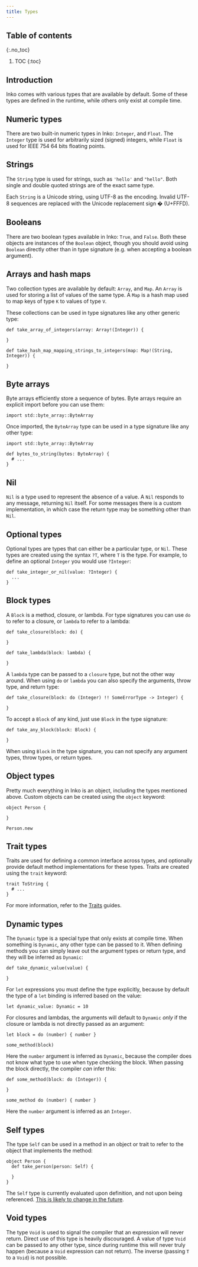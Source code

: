 ```yaml
---
title: Types
---
```

<!-- vale off -->

## Table of contents
{:.no_toc}

1. TOC
{:toc}

## Introduction

Inko comes with various types that are available by default. Some of these types
are defined in the runtime, while others only exist at compile time.

## Numeric types

There are two built-in numeric types in Inko: `Integer`, and `Float`. The
`Integer` type is used for arbitrarily sized (signed) integers, while `Float` is
used for IEEE 754 64 bits floating points.

## Strings

The `String` type is used for strings, such as `'hello'` and `"hello"`. Both
single and double quoted strings are of the exact same type.

Each `String` is a Unicode string, using UTF-8 as the encoding. Invalid UTF-8
sequences are replaced with the Unicode replacement sign � (U+FFFD).

## Booleans

There are two boolean types available in Inko: `True`, and `False`. Both these
objects are instances of the `Boolean` object, though you should avoid using
`Boolean` directly other than in type signature (e.g. when accepting a boolean
argument).

## Arrays and hash maps

Two collection types are available by default: `Array`, and `Map`. An `Array` is
used for storing a list of values of the same type. A `Map` is a hash map used
to map keys of type `K` to values of type `V`.

These collections can be used in type signatures like any other generic type:

```inko
def take_array_of_integers(array: Array!(Integer)) {

}

def take_hash_map_mapping_strings_to_integers(map: Map!(String, Integer)) {

}
```

## Byte arrays

Byte arrays efficiently store a sequence of bytes. Byte arrays require an
explicit import before you can use them:

```inko
import std::byte_array::ByteArray
```

Once imported, the `ByteArray` type can be used in a type signature like any
other type:

```inko
import std::byte_array::ByteArray

def bytes_to_string(bytes: ByteArray) {
  # ...
}
```

## Nil

`Nil` is a type used to represent the absence of a value. A `Nil` responds to
any message, returning `Nil` itself. For some messages there is a custom
implementation, in which case the return type may be something other than `Nil`.

## Optional types

Optional types are types that can either be a particular type, or `Nil`. These
types are created using the syntax `?T`, where `T` is the type. For example, to
define an optional `Integer` you would use `?Integer`:

```inko
def take_integer_or_nil(value: ?Integer) {
  ...
}
```

## Block types

A `Block` is a method, closure, or lambda. For type signatures you can use `do`
to refer to a closure, or `lambda` to refer to a lambda:

```inko
def take_closure(block: do) {

}

def take_lambda(block: lambda) {

}
```

A `lambda` type can be passed to a `closure` type, but not the other way around.
When using `do` or `lambda` you can also specify the arguments, throw type, and
return type:

```inko
def take_closure(block: do (Integer) !! SomeErrorType -> Integer) {

}
```

To accept a `Block` of any kind, just use `Block` in the type signature:

```inko
def take_any_block(block: Block) {

}
```

When using `Block` in the type signature, you can not specify any argument
types, throw types, or return types.

## Object types

Pretty much everything in Inko is an object, including the types mentioned
above. Custom objects can be created using the `object` keyword:

```inko
object Person {

}

Person.new
```

## Trait types

Traits are used for defining a common interface across types, and optionally
provide default method implementations for these types. Traits are created using
the `trait` keyword:

```inko
trait ToString {
  # ...
}
```

For more information, refer to the [Traits](/manual/getting-started/traits)
guides.

## Dynamic types

The `Dynamic` type is a special type that only exists at compile time. When
something is `Dynamic`, any other type can be passed to it. When defining
methods you can simply leave out the argument types or return type, and they
will be inferred as `Dynamic`:

```inko
def take_dynamic_value(value) {

}
```

For `let` expressions you must define the type explicitly, because by default
the type of a `let` binding is inferred based on the value:

```inko
let dynamic_value: Dynamic = 10
```

For closures and lambdas, the arguments will default to `Dynamic` _only_ if the
closure or lambda is not directly passed as an argument:

```inko
let block = do (number) { number }

some_method(block)
```

Here the `number` argument is inferred as `Dynamic`, because the compiler does
not know what type to use when type checking the block. When passing the block
directly, the compiler _can_ infer this:

```inko
def some_method(block: do (Integer)) {

}

some_method do (number) { number }
```

Here the `number` argument is inferred as an `Integer`.

## Self types

The type `Self` can be used in a method in an object or trait to refer to the
object that implements the method:

```inko
object Person {
  def take_person(person: Self) {

  }
}
```

The `Self` type is currently evaluated upon definition, and not upon being
referenced. [This is likely to change in the future](https://gitlab.com/inko-lang/inko/issues/107).

## Void types

The type `Void` is used to signal the compiler that an expression will never
return. Direct use of this type is heavily discouraged. A value of type `Void`
can be passed to any other type, since during runtime this will never truly
happen (because a `Void` expression can not return). The inverse (passing `T` to
a `Void`) is not possible.
